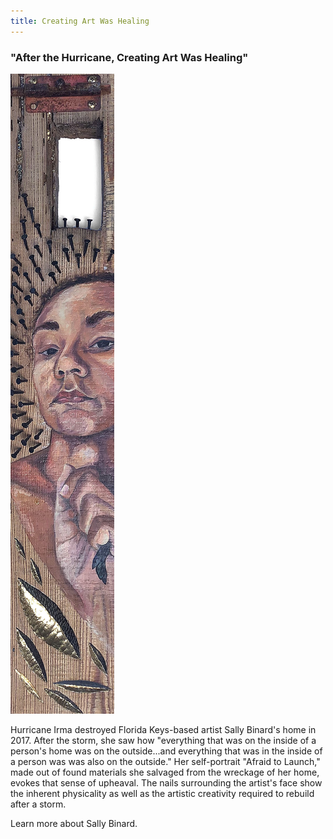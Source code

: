 ```yaml
---
title: Creating Art Was Healing
---
```


### "After the Hurricane, Creating Art Was Healing"

![Painting of a Black woman surrounded by nails on a piece of wooden debris.](assets/images/binard-s_2017_afraid-launch_edit.jpg)

Hurricane Irma destroyed Florida Keys-based artist Sally Binard's home in 2017. After the storm, she saw how "everything that was on the inside of a person's home was on the outside...and everything that was in the inside of a person was was also on the outside." Her self-portrait "Afraid to Launch," made out of found materials she salvaged from the wreckage of her home, evokes that sense of upheaval. The nails surrounding the artist's face show the inherent physicality as well as the artistic creativity required to rebuild after a storm.

Learn more about Sally Binard.


